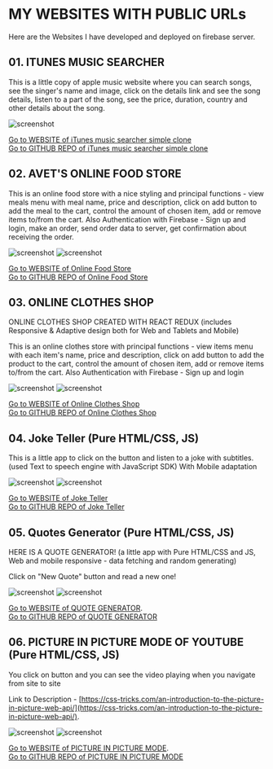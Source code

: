 # MY WEBSITES WITH PUBLIC URLs

Here are the Websites I have developed and deployed on firebase server.

## 01. ITUNES MUSIC SEARCHER

This is a little copy of apple music website where you can search songs, see the singer's name and image, click on the details link and see the song details, listen to a part of the song, see the price, duration, country and other details about the song.

![screenshot](./itunes/itunes.jpg)

[Go to WEBSITE of iTunes music searcher simple clone](https://itunes-simple-clone-a7486.web.app/) <br />
[Go to GITHUB REPO of iTunes music searcher simple clone](https://github.com/AvetBadalyan/iTunes-music-Searcher)

## 02. AVET'S ONLINE FOOD STORE

This is an online food store with a nice styling and principal functions - view meals menu with meal name, price and description, click on add button to add the meal to the cart, control the amount of chosen item, add or remove items to/from the cart. Also Authentication with Firebase - Sign up and login, make an order, send order data to server, get confirmation about receiving the order.

![screenshot](./foodStore/foodStoreScreen2.jpg)
![screenshot](./foodStore/login.jpg)

[Go to WEBSITE of Online Food Store](https://online-foodstore.web.app/) <br />
[Go to GITHUB REPO of Online Food Store](https://github.com/AvetBadalyan/Online-Food-Store)

## 03. ONLINE CLOTHES SHOP

ONLINE CLOTHES SHOP CREATED WITH REACT REDUX (includes Responsive & Adaptive design both for Web and Tablets and Mobile)

This is an online clothes store with principal functions - view items menu with each item's name, price and description, click on add button to add the product to the cart, control the amount of chosen item, add or remove items to/from the cart. Also Authentication with Firebase - Sign up and login

![screenshot](./clothes/cart.jpg)
![screenshot](./clothes/mob%20shop.jpg)

[Go to WEBSITE of Online Clothes Shop](https://avet-clothes-shop-f8267.web.app/) <br />
[Go to GITHUB REPO of Online Clothes Shop](https://github.com/AvetBadalyan/Avet-Clothes-shop-with-Redux)

## 04. Joke Teller (Pure HTML/CSS, JS)

This is a little app to click on the button and listen to a joke with subtitles.
(used Text to speech engine with JavaScript SDK)
With Mobile adaptation

![screenshot](./jokeTeller/robot.jpg)
![screenshot](./jokeTeller/mob%20rob.jpg)

[Go to WEBSITE of Joke Teller](https://get-joke-f9568.web.app/) <br />
[Go to GITHUB REPO of Joke Teller](https://github.com/AvetBadalyan/Joke-Teller-with-Text-to-Speech)

## 05. Quotes Generator (Pure HTML/CSS, JS)

HERE IS A QUOTE GENERATOR! (a little app with Pure HTML/CSS and JS, Web and mobile responsive - data fetching and random generating)

Click on "New Quote" button and read a new one!

![screenshot](./quotesGenerator/quote%20home%20web.jpg)
![screenshot](./quotesGenerator/quote%20home%20mobile.jpg)

[Go to WEBSITE of QUOTE GENERATOR](https://quote-generator-c7fdb.web.app/). <br />
[Go to GITHUB REPO of QUOTE GENERATOR](https://github.com/AvetBadalyan/Quote-Generator-Pure-HTML-CSS-JS)

## 06. PICTURE IN PICTURE MODE OF YOUTUBE (Pure HTML/CSS, JS)

You click on button and you can see the video playing when you navigate from site to site

Link to Description - [https://css-tricks.com/an-introduction-to-the-picture-in-picture-web-api/](https://css-tricks.com/an-introduction-to-the-picture-in-picture-web-api/).

![screenshot](./youtubeMode/pic%20in%20pic%20home.jpg)
![screenshot](./youtubeMode/pic%20in%20pic%20google.jpg)

[Go to WEBSITE of PICTURE IN PICTURE MODE](https://picture-in-picture-mode.web.app/). <br />
[Go to GITHUB REPO of PICTURE IN PICTURE MODE](https://github.com/AvetBadalyan/Picture-in-Picture-mode)
